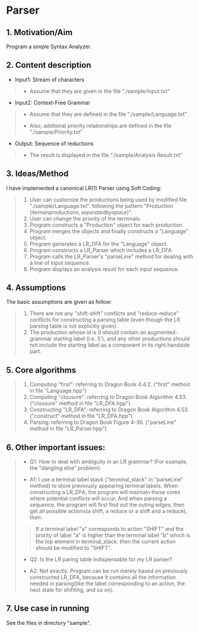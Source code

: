 # Parser
## 1. Motivation/Aim
Program a simple Syntax Analyzer.
## 2. Content description
+ Input1: Stream of characters
>	- Assume that they are given in the file "./sample/Input.txt" 
+ Input2: Context-Free Grammar 
>	- Assume that they are defined in the file "./sample/Language.txt"
>
>	- Also, additonal priority relationships are defined in the file "./sample/Priority.txt"
>
+ Output: Sequence of reductions
> - The result is displayed in the file “./sample/Analysis Result.txt”
## 3. Ideas/Method
I have implemented a canonical LR(1) Parser using Soft Coding:
> 1. User can customize the productions being used by modified file "./sample/Language.txt".
> following the pattern "Production $(items in productions, seperated by space)$".
> 2. User can change the priority of the terminals.
> 3. Program constructs a "Production" object for each production.
> 4. Program merges the objects and finally constructs a "Language" object.
> 5. Program generates a LR_DFA for the "Language" object.
> 6. Program constructs a LR_Parser which includes a LR_DFA
> 7. Program calls the LR_Parser's "parseLine" method for dealing with a line of input sequence.
> 8. Program displays an analysis result for each input sequence.
## 4. Assumptions
The basic assumptions are given as follow:
> 1. There are not any "shift-shift" conflicts and "reduce-reduce" conflicts for constructing a parsing
table (even though the LR parsing table is not explicitly given).
> 2. The production whose id is 0 should contain an augmented-grammar starting label (i.e. S'), and
any other productions should not include the starting label as a component in its right handside part.
## 5. Core algorithms
> 1. Computing "first": referring to Dragon Book 4.4.2. ("first" method in file "Language.hpp")
> 2. Computing "clousure": referring to Dragon Book Algorithm 4.53. ("clousure" method in file "LR_DFA.hpp")
> 3. Constructing "LR_DFA": referring to Dragon Book Algorithm 4.53. ("construct" method in file "LR_DFA.hpp")
> 4. Parsing: referring to Dragon Book Figure 4-36. ("parseLine" method in file "LR_Parser.hpp")
## 6. Other important issues:
> + Q1: How to deal with ambiguity in an LR grammar? (For example, the "dangling else" problem)
>
> + A1: I use a terminal label stack ("terminal_stack" in "parseLine" method) to store previously 
appearing terminal labels. When constructing a LR_DFA, the program will maintain those cores where potential
conflicts will occur. And when parsing a sequence, the program will first find out the outing edges, 
then get all possible actions(a shift, a reduce or a shift and a reduce), then:
>> If a terminal label "a" corresponds to action "SHIFT" and the prority of label "a" is higher than 
the terminal label "b" which is the top element in terminal_stack, then the current action should be 
modified to "SHIFT".
>
> + Q2: Is the LR paring table indispensable for my LR parser?
>
> + A2: Not exactly. Program can be run merely based on previously constructed LR_DFA, because it 
contains all the information needed in parsing(like the label corresponding to an action, the next 
state for shifiting, and so on).
## 7. Use case in running
See the files in directory "sample".
